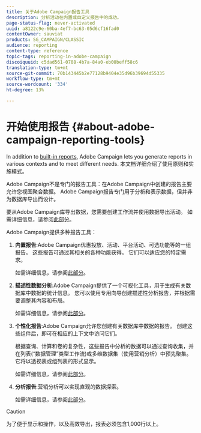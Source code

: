 ```yaml
---
title: 关于Adobe Campaign报告工具
description: 分析活动在内置或自定义报告中的成功。
page-status-flag: never-activated
uuid: a8122c9e-60ba-4ef7-bc63-05d6cf16fad0
contentOwner: sauviat
products: SG_CAMPAIGN/CLASSIC
audience: reporting
content-type: reference
topic-tags: reporting-in-adobe-campaign
discoiquuid: c5dad561-0708-4b7a-84a0-eb00beff58c6
translation-type: tm+mt
source-git-commit: 70b143445b2e77128b9404e35d96b39694d55335
workflow-type: tm+mt
source-wordcount: '334'
ht-degree: 13%

---
```



# 开始使用报告 {#about-adobe-campaign-reporting-tools}

In addition to [built-in reports](../../reporting/using/about-campaign-built-in-reports.md), Adobe Campaign lets you generate reports in various contexts and to meet different needs. 本文档详细介绍了使用原则和实施模式。

Adobe Campaign不是专门的报告工具：在Adobe Campaign中创建的报告主要允许您视图聚合数据。 Adobe Campaign报告专门用于分析和表示数据，但并非为数据库导出而设计。

要从Adobe Campaign库导出数据，您需要创建工作流并使用数据导出活动。 如需详细信息，请参阅[此部分](../../workflow/using/about-action-activities.md)。

Adobe Campaign提供多种报告工具：

1. **内置报告**:Adobe Campaign优惠投放、活动、平台活动、可选功能等的一组报告。 这些报告可通过其相关的各种功能获得。 它们可以适应您的特定需求。

   如需详细信息，请参阅[此部分](../../reporting/using/about-campaign-built-in-reports.md)。

1. **描述性数据分析**:Adobe Campaign提供了一个可视化工具，用于生成有关数据库中数据的统计信息。 您可以使用专用向导创建描述性分析报告，并根据需要调整其内容和布局。

   如需详细信息，请参阅[此部分](../../reporting/using/about-descriptive-analysis.md)。

1. **个性化报告**:Adobe Campaign允许您创建有关数据库中数据的报告。 创建这些组件后，即可在相应的上下文中访问它们。

   根据查询、计算和卷的复杂性，这些报告中分析的数据可以通过查询收集，并在列表(“数据管理”类型工作流)或多维数据集（使用营销分析）中预先聚集。 它将以透视表或组列表的形式显示。

   如需详细信息，请参阅[此部分](../../reporting/using/about-reports-creation-in-campaign.md)。

1. **分析报告**:营销分析可以实现直观的数据探索。

   如需详细信息，请参阅[此部分](../../reporting/using/about-cubes.md)。

>[!CAUTION]
>
>为了便于显示和操作，以及高效导出，报表必须包含1,000行以上。